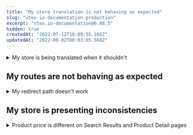 ```yaml
---
title: "My store translation is not behaving as expected"
slug: "vtex-io-documentation-production"
excerpt: "vtex.io-documentation@0.88.5"
hidden: true
createdAt: "2022-07-12T19:09:55.166Z"
updatedAt: "2022-08-02T00:03:05.568Z"
---
```

<details>
<summary>My store is being translated when it shouldn't</summary>

### Checking the default locale

Access the API `http://portal.vtexcommercestable.com.br/api/tenant/tenants?q={account}` and check the `defaultLocale` file.

>⚠️ Remember to replace the value between curly brackets with your VTEX account name.

If the `defaultLocale` value doesn't agree with your store locale, please [open a support ticket](https://help-tickets.vtex.com/smartlink/sso/login/zendesk) notifying this issue.
</details>

## My routes are not behaving as expected

<details>
<summary>My redirect path doesn't work</summary>

### Checking if the redirect is saved in the Rewriter

1. Using the terminal and the VTEX IO CLI, run `vtex install vtex.admin-graphql-ide@3.x` to install the GraphiQL IDE in your account.
2.  Access the GraphiQL IDE through your account admin.
3. From the dropdown list, choose the `vtex.rewriter@1.x` app.
4. Run the following query, replacing `{URL}` with the `from` path you're having trouble with:

```gql
{
   redirect {
     get(path: "/{URL}") {
        from
        to
     }
   }
}
```

The expected answer is a JSON object containing all the redirects related to that path. Take the following example:

```json
{
  "data": {
    "redirect": {
      "get": {
        "from": "/about-us",
        "to": "/my-store"
      }
    }
  }
}
``` 

#### If the query doesn't return the redirect path

Open your account admin and go to *Store Setup > CMS > Pages > Redirects*. Then, save the desired URL redirects.

>ℹ️ For more information, check our doc on [managing URL redirects.](https://developers.vtex.com/vtex-developer-docs/docs/vtex-io-documentation-managing-url-redirects/)

#### If the query returns the redirect path

Check if your store theme, or some other app, defined a route with the same path you're trying to save your redirect.

If this route is already declared, the redirect will be ignored.
</details>

## My store is presenting inconsistencies

<details>
<summary>Product price is different on Search Results and Product Detail pages</summary>

>ℹ️ The Search Results and Product Details pages have different indexing processes. This can lead to differences in the price.

1. [Reindex](https://developers.vtex.com/vtex-developer-docs/docs/vtex-io-documentation-understanding-how-store-url-indexing-works) the products presenting inconsistencies.

2. Check out the value declared for the [Search Result](https://developers.vtex.com/vtex-developer-docs/docs/vtex-search-result)'s `simulationBehavior` prop. If set as `skip`, change it to `default`.

>ℹ️ When the `simulationBehavior` is set as `skip`, the Search Results page displays the cold price based on the user cache. In order to fetch and display the latest price registered in the catalog, change it to `default`.
</details>